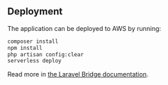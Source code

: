 ## Deployment

The application can be deployed to AWS by running:

```bash
composer install
npm install
php artisan config:clear
serverless deploy
```

Read more in [the Laravel Bridge documentation](https://github.com/brefphp/laravel-bridge#laravel-queues-with-sqs).
